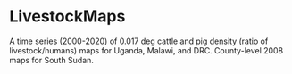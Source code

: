 # LivestockMaps
A time series (2000-2020) of 0.017 deg cattle and pig density (ratio of livestock/humans) maps for Uganda, Malawi, and DRC. County-level 2008 maps for South Sudan. 
